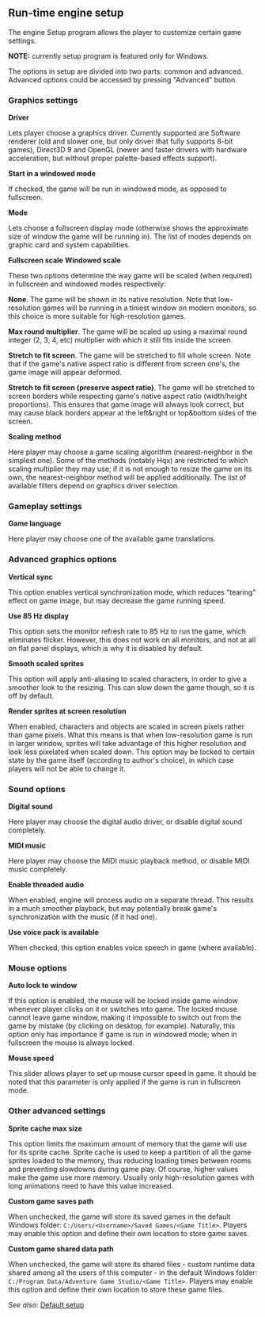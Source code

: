 ## Run-time engine setup

The engine Setup program allows the player to customize certain game
settings.

**NOTE:** currently setup program is featured only for Windows.

The options in setup are divided into two parts: common and advanced.
Advanced options could be accessed by pressing "Advanced" button.

### Graphics settings

**Driver**

Lets player choose a graphics driver. Currently supported are Software
renderer (old and slower one, but only driver that fully supports 8-bit
games), Direct3D 9 and OpenGL (newer and faster drivers with hardware
acceleration, but without proper palette-based effects support).

**Start in a windowed mode**

If checked, the game will be run in windowed mode, as opposed to
fullscreen.

**Mode**

Lets choose a fullscreen display mode (otherwise shows the approximate
size of window the game will be running in). The list of modes depends
on graphic card and system capabilities.

**Fullscreen scale**
**Windowed scale**

These two options determine the way game will be scaled (when required)
in fullscreen and windowed modes respectively:

**None**. The game will be shown in its native resolution. Note that
low-resolution games will be running in a tiniest window on modern
monitors, so this choice is more suitable for high-resolution games.

**Max round multiplier**. The game will be scaled up using a maximal
round integer (2, 3, 4, etc) multiplier with which it still fits inside
the screen.

**Stretch to fit screen**. The game will be stretched to fill whole
screen. Note that if the game's native aspect ratio is different from
screen one's, the game image will appear deformed.

**Stretch to fit screen (preserve aspect ratio)**. The game will be
stretched to screen borders while respecting game's native aspect ratio
(width/height proportions). This ensures that game image will always
look correct, but may cause black borders appear at the left&right or
top&bottom sides of the screen.

**Scaling method**

Here player may choose a game scaling algorithm (nearest-neighbor is
the simplest one). Some of the methods (notably Hqx) are restricted to
which scaling multiplier they may use; if it is not enough to resize the
game on its own, the nearest-neighbor method will be applied
additionally. The list of available filters depend on graphics driver
selection.

### Gameplay settings

**Game language**

Here player may choose one of the available game translations.

### Advanced graphics options

**Vertical sync**

This option enables vertical synchronization mode, which reduces
"tearing" effect on game image, but may decrease the game running speed.

**Use 85 Hz display**

This option sets the monitor refresh rate to 85 Hz to run the game,
which eliminates flicker. However, this does not work on all monitors,
and not at all on flat panel displays, which is why it is disabled by
default.

**Smooth scaled sprites**

This option will apply anti-aliasing to scaled characters, in order to
give a smoother look to the resizing. This can slow down the game
though, so it is off by default.

**Render sprites at screen resolution**

When enabled, characters and objects are scaled in screen pixels rather
than game pixels. What this means is that when low-resolution game is
run in larger window, sprites will take advantage of this higher
resolution and look less pixelated when scaled down. This option may be
locked to certain state by the game itself (according to author's
choice), in which case players will not be able to change it.

### Sound options

**Digital sound**

Here player may choose the digital audio driver, or disable digital
sound completely.

**MIDI music**

Here player may choose the MIDI music playback method, or disable MIDI
music completely.

**Enable threaded audio**

When enabled, engine will process audio on a separate thread. This results in a much smoother playback, but may potentially break game's synchronization with the music (if it had one).

**Use voice pack is available**

When checked, this option enables voice speech in game (where
available).

### Mouse options

**Auto lock to window**

If this option is enabled, the mouse will be locked inside game window
whenever player clicks on it or switches into game. The locked mouse
cannot leave game window, making it impossible to switch out from the
game by mistake (by clicking on desktop, for example). Naturally, this
option only has importance if game is run in windowed mode; when in
fullscreen the mouse is always locked.

**Mouse speed**

This slider allows player to set up mouse cursor speed in game. It
should be noted that this parameter is only applied if the game is run
in fullscreen mode.

### Other advanced settings

**Sprite cache max size**

This option limits the maximum amount of memory that the game will use
for its sprite cache. Sprite cache is used to keep a partition of all
the game sprites loaded to the memory, thus reducing loading times
between rooms and preventing slowdowns during game play. Of course,
higher values make the game use more memory. Usually only
high-resolution games with long animations need to have this value
increased.

**Custom game saves path**

When unchecked, the game will store its saved games in the default Windows folder:
`C:/Users/<Username>/Saved Games/<Game Title>`.
Players may enable this option and define their own location to store
game saves.

**Custom game shared data path**

When unchecked, the game will store its shared files - custom
runtime data shared among all the users of this computer - in the default Windows folder:
`C:/Program Data/Adventure Game Studio/<Game Title>`.
Players may enable this option and define their own location to store
these game files.

*See also:* [Default setup](Settingupthegame#default-setup)
